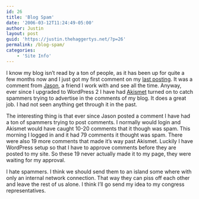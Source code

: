 ```yaml
---
id: 26
title: 'Blog Spam'
date: '2006-03-12T11:24:49-05:00'
author: Justin
layout: post
guid: 'https://justin.thehaggertys.net/?p=26'
permalink: /blog-spam/
categories:
    - 'Site Info'
---
```


I know my blog isn’t read by a ton of people, as it has been up for quite a few months now and I just got my first comment on my [last posting](https://justin.thehaggertys.net/?p=25#comments). It was a comment from [Jason](http://blogs.sungeek.net/unixwiz/), a friend I work with and see all the time. Anyway, ever since I upgraded to WordPress 2 I have had [Akismet](http://akismet.com/) turned on to catch spammers trying to advertise in the comments of my blog. It does a great job. I had not seen anything get through it in the past.

The interesting thing is that ever since Jason posted a comment I have had a ton of spammers trying to post comments. I normally would login and Akismet would have caught 10-20 comments that it though was spam. This morning I logged in and it had 79 comments it thought was spam. There were also 19 more comments that made it’s way past Akismet. Luckily I have WordPress setup so that I have to approve comments before they are posted to my site. So these 19 never actually made it to my page, they were waiting for my approval.

I hate spammers. I think we should send them to an island some where with only an internal network connection. That way they can piss off each other and leave the rest of us alone. I think I’ll go send my idea to my congress representatives.